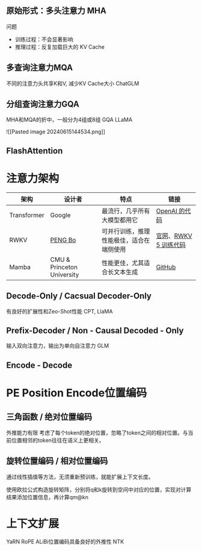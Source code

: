 

## 原始形式：多头注意力 MHA

问题
- 训练过程：不会显著影响
- 推理过程：反复加载巨大的 KV Cache

## 多查询注意力MQA
不同的注意力头共享K和V, 减少KV Cache大小
ChatGLM


## 分组查询注意力GQA
MHA和MQA的折中，一般分为4组或8组
GQA
LLaMA

![[Pasted image 20240615144534.png]]

## FlashAttention




# 注意力架构

| 架构        | 设计者                                               | 特点                                     | 链接                                                                                                   |
| ----------- | ---------------------------------------------------- | ---------------------------------------- | ------------------------------------------------------------------------------------------------------ |
| Transformer | Google                                               | 最流行，几乎所有大模型都用它             | [OpenAI 的代码](https://github.com/openai/finetune-transformer-lm/blob/master/train.py)                |
| RWKV        | [PENG Bo](https://www.zhihu.com/people/bopengbopeng) | 可并行训练，推理性能极佳，适合在端侧使用 | [官网](https://www.rwkv.com/)、[RWKV 5 训练代码](https://github.com/BlinkDL/RWKV-LM/tree/main/RWKV-v5) |
| Mamba       | CMU & Princeton University                           | 性能更佳，尤其适合长文本生成             | [GitHub](https://github.com/state-spaces/mamba)                                                        |


## Decode-Only / Cacsual Decoder-Only
有良好的扩展性和Zeo-Shot性能
CPT, LlaMA

## Prefix-Decoder / Non - Causal Decoded - Only
输入双向注意力，输出为单向自注意力
GLM


## Encode - Decode







# PE Position Encode位置编码
## 三角函数 / 绝对位置编码
外推能力有限
考虑了每个token的绝对位置，忽略了token之间的相对位置。与当前位置相邻的token往往在语义上更相关。

## 旋转位置编码 / 相对位置编码
通过线性插值等方法，无须重新预训练，就能扩展上下文长度。

使用欧拉公式构造旋转矩阵，分别将q和k旋转到空间中对应的位置，实现对计算结果添加位置信息，再计算qm@kn




# 上下文扩展

YaRN
RoPE
ALiBi位置编码具备良好的外推性
NTK